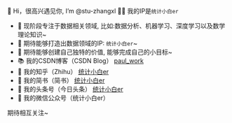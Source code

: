 
👋 Hi，很高兴遇见你, I’m @stu-zhangxl 👀👀 我的IP是`统计小白er`

- 🧡 现阶段专注于数据相关领域, 比如:数据分析、机器学习、深度学习以及数学理论知识~ 
- 🔨 期待能够打造出数据领域的IP: `统计小白er`~ 
- 🍬 期待能够创建自己独特的价值, 能够完成自己的小目标~ 
- 📚 我的CSDN博客（CSDN Blog） [paul_work](https://blog.csdn.net/qq_40249337?type=blog)
- 🍱 我的知乎（Zhihu） [统计小白er](https://www.zhihu.com/people/zhang-xin-long-87)
- 🍱 我的简书（简书） [统计小白er](https://www.jianshu.com/u/63dcfc225fa5)
- 🍱 我的头条号（今日头条） [统计小白er](https://www.toutiao.com/c/user/token/MS4wLjABAAAAhuuNXz1EVfy_IfsATDSQbBJdB5bf-L97i73qKlgVDrY/?)
- 📜 我的微信公众号（统计小白er）



期待相互关注~ 



<!---
stu-zhangxl/stu-zhangxl is a ✨ special ✨ repository because its `README.md` (this file) appears on your GitHub profile.
You can click the Preview link to take a look at your changes.
--->

